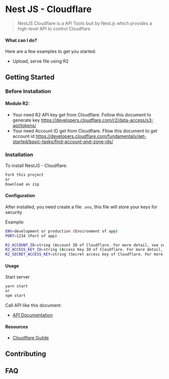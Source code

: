 # Nest JS - Cloudflare



> NestJS Cloudflare is a API Tools buit by Nest.js which provides a high-level API to control
> Cloudflare 


#### What can I do?

Here are a few examples to get you started:

- Upload, serve file using R2


## Getting Started

### Before Installation
#### Module R2: 
- Your need R2 API key get from Cloudflare. Follow this document to generate key https://developers.cloudflare.com/r2/data-access/s3-api/tokens/
- Your need Account ID get from Cloudflare. Fllow this document to get account id
https://developers.cloudflare.com/fundamentals/get-started/basic-tasks/find-account-and-zone-ids/

### Installation

To install NestJS - Cloudflare:

```bash
Fork this project
or
Download as zip
```

#### Configuration

After installed, you need create a file `.env`, this file will store your keys for security

Example:
```bash
ENV=development or production (Environment of app)
PORT=1234 (Port of app)

R2_ACCOUNT_ID=string (Account ID of Cloudflare. For more detail, see section before install module R2)
R2_ACCESS_KEY_ID=string (Access Key ID of Cloudflare. For more detail, see section before install module R2)
R2_SECRET_ACCESS_KEY=string (Secret access key of Cloudflare. For more detail, see section before install module R2)
```

#### Usage
Start server
```bash
yarn start 
or
npm start
```
Call API like this document:
- [API Documentation](https://documenter.getpostman.com/view/11624893/2s935uGg5x#2b808038-086c-4112-ba46-205abac1ab21)

#### Resources
- [Cloudflare Guilde](https://developers.cloudflare.com)

## Contributing

## FAQ


